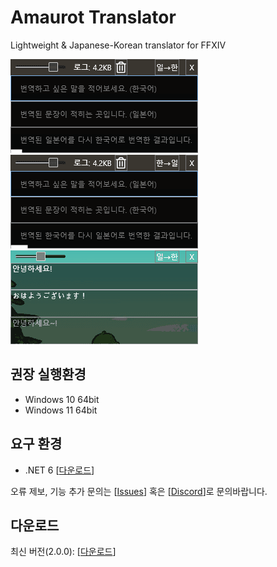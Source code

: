 # Amaurot Translator
Lightweight &amp; Japanese-Korean translator for FFXIV

![demo.gif](demo.gif) ![demo2.gif](demo2.gif)  
![demo3.gif](demo3.gif)

## 권장 실행환경  
- Windows 10 64bit
- Windows 11 64bit

## 요구 환경
- .NET 6 [[다운로드](https://dotnet.microsoft.com/en-us/download/dotnet/thank-you/runtime-desktop-6.0.8-windows-x64-installer)]

오류 제보, 기능 추가 문의는 [[Issues](https://github.com/sappho192/AmaurotTranslator/issues)] 혹은 [[Discord](https://discord.gg/HJ8Y2sMjfu)]로 문의바랍니다.

## 다운로드
최신 버전(2.0.0): [[다운로드](https://github.com/sappho192/AmaurotTranslator/releases/download/2.0.0/AmourotTranslator.v2.0.0.zip)] 

